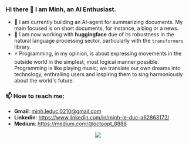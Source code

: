 ### Hi there 👋 I am Minh, an AI Enthusiast. 

+ 🔭 I am currently building an AI-agent for summarizing documents. My main focused is on short documents, for instance, a blog or a news. 
+ 🌱 I am now working with **huggingface** due of its robustness in the natural language processing sector, particularly with the `transformers` library. 
+ ⚡ Programming, in my opinion, is about expressing movements in the outside world in the simplest, most logical manner possible. Programming is like playing music; we translate our own dreams into technology, enthralling users and inspiring them to sing harmoniously about the world's future.

### 📫 How to reach me:

+ **Gmail**: minh.leduc.0210@gmail.com
+ **Linkedin**: https://www.linkedin.com/in/minh-le-duc-a62863172/
+ **Medium**: https://medium.com/@octoopt_8888

<p align="center" >  
  <a href="https://github.com/anuraghazra/github-readme-stats"> 
    <img  src="https://github-readme-stats.vercel.app/api/?username=MinLee0210&&show_icons=true&theme=panda"/>
  </a>
</p>
